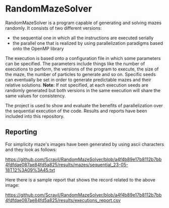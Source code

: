 # RandomMazeSolver

RandomMazeSolver is a program capable of generating and solving mazes randomly.
It consists of two different versions:
- the sequential one in which all the instructions are executed serially
- the parallel one that is realized by using parallelization paradigms based onto the OpenMP library

The execution is based onto a configuration file in which some parameters can be specified.
The parameters include things like the number of executions to perform, the versions of the program to execute,
the size of the maze, the number of particles to generate and so on.
Specific seeds can eventually be set in order to generate predictable mazes and their relative solutions.
**Note:** If not specified, at each execution seeds are randomly generated but both versions in the same execution
will share the same values for consistency.

The project is used to show and evaluate the benefits of parallelization over the sequential execution of the code.
Results and reports have been included into this repository.

## Reporting
For simplicity maze's images have been generated by using ascii characters and they look as follows:  

https://github.com/Scrayil/RandomMazeSolver/blob/a4f4b89e17b8112b7bb4fdfdae087ae84fd5a825/results/mazes/sequential_23-05-18T12%3A09%3A45.txt  

Here there is a sample report that shows the record related to the above image:  

https://github.com/Scrayil/RandomMazeSolver/blob/a4f4b89e17b8112b7bb4fdfdae087ae84fd5a825/results/executions_report.csv
